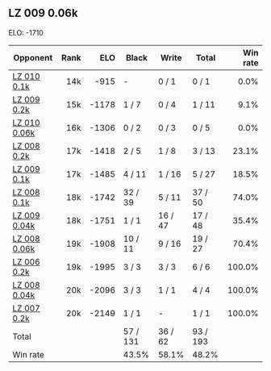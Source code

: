## LZ 009 0.06k ##

ELO: -1710

Opponent | Rank | ELO | Black | Write | Total | Win rate
---------|-----:|----:|-------|-------|-------|-------:
[LZ 010 0.1k](LZ%20010%200.1k.md) | 14k | -915 | - | 0 / 1 | 0 / 1 | 0.0%
[LZ 009 0.2k](LZ%20009%200.2k.md) | 15k | -1178 | 1 / 7 | 0 / 4 | 1 / 11 | 9.1%
[LZ 010 0.06k](LZ%20010%200.06k.md) | 16k | -1306 | 0 / 2 | 0 / 3 | 0 / 5 | 0.0%
[LZ 008 0.2k](LZ%20008%200.2k.md) | 17k | -1418 | 2 / 5 | 1 / 8 | 3 / 13 | 23.1%
[LZ 009 0.1k](LZ%20009%200.1k.md) | 17k | -1485 | 4 / 11 | 1 / 16 | 5 / 27 | 18.5%
[LZ 008 0.1k](LZ%20008%200.1k.md) | 18k | -1742 | 32 / 39 | 5 / 11 | 37 / 50 | 74.0%
[LZ 009 0.04k](LZ%20009%200.04k.md) | 18k | -1751 | 1 / 1 | 16 / 47 | 17 / 48 | 35.4%
[LZ 008 0.06k](LZ%20008%200.06k.md) | 19k | -1908 | 10 / 11 | 9 / 16 | 19 / 27 | 70.4%
[LZ 006 0.2k](LZ%20006%200.2k.md) | 19k | -1995 | 3 / 3 | 3 / 3 | 6 / 6 | 100.0%
[LZ 008 0.04k](LZ%20008%200.04k.md) | 20k | -2096 | 3 / 3 | 1 / 1 | 4 / 4 | 100.0%
[LZ 007 0.2k](LZ%20007%200.2k.md) | 20k | -2149 | 1 / 1 | - | 1 / 1 | 100.0%
Total | | | 57 / 131 | 36 / 62 | 93 / 193 | 
Win rate| | | 43.5% | 58.1% | 48.2% | 
